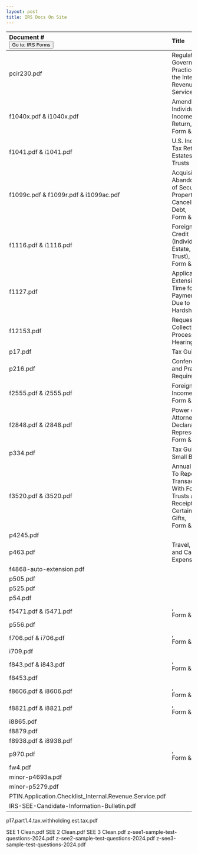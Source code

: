 ```yaml
---
layout: post
title: IRS Docs On Site
--- 
```


<script>
    function button2() { window.open("https://www.irs.gov/forms-pubs"); }
</script>

|Document # <br><button onclick="button2()">Go to: IRS Forms</button>|Title|
|:-|:-|
| pcir230.pdf | Regulations Governing Practice before the Internal Revenue Service|
| f1040x.pdf & i1040x.pdf | Amended U.S. Individual Income Tax Return, <br>Form & Info|
| f1041.pdf & i1041.pdf | U.S. Income Tax Return for Estates and Trusts|
| f1099c.pdf & f1099r.pdf & i1099ac.pdf | Acquisition or Abandonment of Secured Property and Cancellation of Debt,<br>Form & Info|
| f1116.pdf & i1116.pdf | Foreign Tax Credit (Individual, Estate, or Trust), <br>Form & Info|
| f1127.pdf | Application for Extension of Time for Payment of Tax Due to Undue Hardship|
| f12153.pdf | Request for Collection Due Process Hearing|
| p17.pdf | Tax Guide|
| p216.pdf | Conference and Practice Requirements|
| f2555.pdf & i2555.pdf | Foreign Earned Income, <br>Form & Info|
| f2848.pdf & i2848.pdf  |Power of Attorney and Declaration of Representative, <br>Form & Info|
| p334.pdf | Tax Guide for Small Business|
| f3520.pdf & i3520.pdf | Annual Return To Report Transactions With Foreign Trusts and Receipt of Certain Foreign Gifts, <br>Form & Info|
| p4245.pdf | |
| p463.pdf | Travel, Gift, and Car Expenses|
| f4868-auto-extension.pdf||
| p505.pdf | |
| p525.pdf | |
| p54.pdf | |
| f5471.pdf & i5471.pdf| , <br>Form & Info|
| p556.pdf | |
| f706.pdf & i706.pdf| , <br>Form & Info|
| i709.pdf | |
| f843.pdf & i843.pdf| , <br>Form & Info|
| f8453.pdf| |
| f8606.pdf & i8606.pdf| , <br>Form & Info|
| f8821.pdf & i8821.pdf| , <br>Form & Info|
| i8865.pdf| |
| f8879.pdf| |
| f8938.pdf & i8938.pdf| |
| p970.pdf | , <br>Form & Info|
| fw4.pdf| |
| minor-p4693a.pdf| |
| minor-p5279.pdf| |
| PTIN.Application.Checklist_Internal.Revenue.Service.pdf||
| IRS-SEE-Candidate-Information-Bulletin.pdf||

p17.part1.4.tax.withholding.est.tax.pdf

SEE 1 Clean.pdf
SEE 2 Clean.pdf
SEE 3 Clean.pdf
z-see1-sample-test-questions-2024.pdf
z-see2-sample-test-questions-2024.pdf
z-see3-sample-test-questions-2024.pdf
